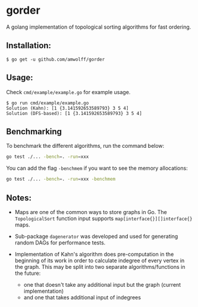 # gorder

A golang implementation of topological sorting algorithms for fast ordering.

## Installation:

`$ go get -u github.com/amwolff/gorder`

## Usage:

Check `cmd/example/example.go` for example usage.

```
$ go run cmd/example/example.go
Solution (Kahn): [1 {3.141592653589793} 3 5 4]
Solution (DFS-based): [1 {3.141592653589793} 3 5 4]
```

## Benchmarking

To benchmark the different algorithms, run the command below:

```sh
go test ./... -bench=. -run=xxx
```

You can add the flag `-benchmem` if you want to see the memory allocations:

```sh
go test ./... -bench=. -run=xxx -benchmem
```


## Notes:

* Maps are one of the common ways to store graphs in Go. The `TopologicalSort` function input supports `map[interface{}][]interface{}` maps.

* Sub-package `dagenerator` was developed and used for generating random DAGs for performance tests.

* Implementation of Kahn's algorithm does pre-computation in the beginning of its work in order to calculate indegree of every vertex in the graph. This may be split into two separate algorithms/functions in the future:
    - one that doesn't take any additional input but the graph (current implementation)
    - and one that takes additional input of indegrees
